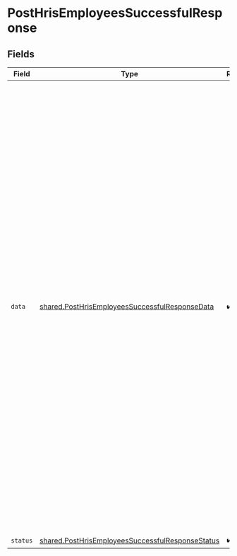 # PostHrisEmployeesSuccessfulResponse


## Fields

| Field                                                                                                                                                                                                                                                                                                                                                                                                                                                                                                                                                                                                                                                                                                                                                                                                                                                                                                                                                                                                                                                                                                                                                                                                                                                                                                                                                                                                                                                    | Type                                                                                                                                                                                                                                                                                                                                                                                                                                                                                                                                                                                                                                                                                                                                                                                                                                                                                                                                                                                                                                                                                                                                                                                                                                                                                                                                                                                                                                                     | Required                                                                                                                                                                                                                                                                                                                                                                                                                                                                                                                                                                                                                                                                                                                                                                                                                                                                                                                                                                                                                                                                                                                                                                                                                                                                                                                                                                                                                                                 | Description                                                                                                                                                                                                                                                                                                                                                                                                                                                                                                                                                                                                                                                                                                                                                                                                                                                                                                                                                                                                                                                                                                                                                                                                                                                                                                                                                                                                                                              | Example                                                                                                                                                                                                                                                                                                                                                                                                                                                                                                                                                                                                                                                                                                                                                                                                                                                                                                                                                                                                                                                                                                                                                                                                                                                                                                                                                                                                                                                  |
| -------------------------------------------------------------------------------------------------------------------------------------------------------------------------------------------------------------------------------------------------------------------------------------------------------------------------------------------------------------------------------------------------------------------------------------------------------------------------------------------------------------------------------------------------------------------------------------------------------------------------------------------------------------------------------------------------------------------------------------------------------------------------------------------------------------------------------------------------------------------------------------------------------------------------------------------------------------------------------------------------------------------------------------------------------------------------------------------------------------------------------------------------------------------------------------------------------------------------------------------------------------------------------------------------------------------------------------------------------------------------------------------------------------------------------------------------------- | -------------------------------------------------------------------------------------------------------------------------------------------------------------------------------------------------------------------------------------------------------------------------------------------------------------------------------------------------------------------------------------------------------------------------------------------------------------------------------------------------------------------------------------------------------------------------------------------------------------------------------------------------------------------------------------------------------------------------------------------------------------------------------------------------------------------------------------------------------------------------------------------------------------------------------------------------------------------------------------------------------------------------------------------------------------------------------------------------------------------------------------------------------------------------------------------------------------------------------------------------------------------------------------------------------------------------------------------------------------------------------------------------------------------------------------------------------- | -------------------------------------------------------------------------------------------------------------------------------------------------------------------------------------------------------------------------------------------------------------------------------------------------------------------------------------------------------------------------------------------------------------------------------------------------------------------------------------------------------------------------------------------------------------------------------------------------------------------------------------------------------------------------------------------------------------------------------------------------------------------------------------------------------------------------------------------------------------------------------------------------------------------------------------------------------------------------------------------------------------------------------------------------------------------------------------------------------------------------------------------------------------------------------------------------------------------------------------------------------------------------------------------------------------------------------------------------------------------------------------------------------------------------------------------------------- | -------------------------------------------------------------------------------------------------------------------------------------------------------------------------------------------------------------------------------------------------------------------------------------------------------------------------------------------------------------------------------------------------------------------------------------------------------------------------------------------------------------------------------------------------------------------------------------------------------------------------------------------------------------------------------------------------------------------------------------------------------------------------------------------------------------------------------------------------------------------------------------------------------------------------------------------------------------------------------------------------------------------------------------------------------------------------------------------------------------------------------------------------------------------------------------------------------------------------------------------------------------------------------------------------------------------------------------------------------------------------------------------------------------------------------------------------------- | -------------------------------------------------------------------------------------------------------------------------------------------------------------------------------------------------------------------------------------------------------------------------------------------------------------------------------------------------------------------------------------------------------------------------------------------------------------------------------------------------------------------------------------------------------------------------------------------------------------------------------------------------------------------------------------------------------------------------------------------------------------------------------------------------------------------------------------------------------------------------------------------------------------------------------------------------------------------------------------------------------------------------------------------------------------------------------------------------------------------------------------------------------------------------------------------------------------------------------------------------------------------------------------------------------------------------------------------------------------------------------------------------------------------------------------------------------- |
| `data`                                                                                                                                                                                                                                                                                                                                                                                                                                                                                                                                                                                                                                                                                                                                                                                                                                                                                                                                                                                                                                                                                                                                                                                                                                                                                                                                                                                                                                                   | [shared.PostHrisEmployeesSuccessfulResponseData](../../models/shared/posthrisemployeessuccessfulresponsedata.md)                                                                                                                                                                                                                                                                                                                                                                                                                                                                                                                                                                                                                                                                                                                                                                                                                                                                                                                                                                                                                                                                                                                                                                                                                                                                                                                                         | :heavy_check_mark:                                                                                                                                                                                                                                                                                                                                                                                                                                                                                                                                                                                                                                                                                                                                                                                                                                                                                                                                                                                                                                                                                                                                                                                                                                                                                                                                                                                                                                       | N/A                                                                                                                                                                                                                                                                                                                                                                                                                                                                                                                                                                                                                                                                                                                                                                                                                                                                                                                                                                                                                                                                                                                                                                                                                                                                                                                                                                                                                                                      | {<br/>"id": "26vafvWSRmbhNcxJYqjCzuJg",<br/>"remote_id": "32",<br/>"employee_number": "3243422",<br/>"first_name": "John",<br/>"last_name": "Doe",<br/>"nationality": "French",<br/>"display_full_name": "John Doe",<br/>"job_title": "Integrations Team Lead",<br/>"work_email": "john.doe@acme.com",<br/>"personal_email": "john@doe.me",<br/>"mobile_phone_number": "801-555-4687",<br/>"ssn": "555-32-6395",<br/>"tax_id": "12 345 678 901",<br/>"gender": "MALE",<br/>"ethnicity": "BLACK_AFRICAN_AMERICAN",<br/>"marital_status": "MARRIED",<br/>"employment_status": "INACTIVE",<br/>"employment_type": "FULL_TIME",<br/>"avatar": "https://resources.bamboohr.com/images/photo_person_150x150.png",<br/>"work_location_id": "7E2gyuv6TmvtByzBxW9Sxt53",<br/>"legal_entity_id": "xB32bied320csBSsl3XWdlw33",<br/>"manager_id": "9pf2pxBB8VX8EQMC9aipW2Bo",<br/>"home_address": {<br/>"city": "Berlin",<br/>"country": "DE",<br/>"raw": "Sonnenallee 63\n12045 Berlin\nGermany",<br/>"state": "Berlin",<br/>"street_1": "Sonnenallee 63",<br/>"street_2": null,<br/>"zip_code": "12045"<br/>},<br/>"bank_accounts": [<br/>{<br/>"account_number": "1234567890",<br/>"bank_name": "Commerzbank",<br/>"bic": "COBADEFFXXX",<br/>"holder_name": "John Doe",<br/>"iban": "DE12345678901234567890"<br/>}<br/>],<br/>"date_of_birth": "1986-01-01T00:00:00.000Z",<br/>"start_date": "2020-04-07T00:00:00.000Z",<br/>"termination_date": "2022-05-20T00:00:00.000Z",<br/>"remote_created_at": "2020-04-07T12:32:01.000Z",<br/>"changed_at": "2022-08-07T14:01:29.196Z",<br/>"remote_deleted_at": null,<br/>"custom_fields": {},<br/>"remote_data": null<br/>} |
| `status`                                                                                                                                                                                                                                                                                                                                                                                                                                                                                                                                                                                                                                                                                                                                                                                                                                                                                                                                                                                                                                                                                                                                                                                                                                                                                                                                                                                                                                                 | [shared.PostHrisEmployeesSuccessfulResponseStatus](../../models/shared/posthrisemployeessuccessfulresponsestatus.md)                                                                                                                                                                                                                                                                                                                                                                                                                                                                                                                                                                                                                                                                                                                                                                                                                                                                                                                                                                                                                                                                                                                                                                                                                                                                                                                                     | :heavy_check_mark:                                                                                                                                                                                                                                                                                                                                                                                                                                                                                                                                                                                                                                                                                                                                                                                                                                                                                                                                                                                                                                                                                                                                                                                                                                                                                                                                                                                                                                       | N/A                                                                                                                                                                                                                                                                                                                                                                                                                                                                                                                                                                                                                                                                                                                                                                                                                                                                                                                                                                                                                                                                                                                                                                                                                                                                                                                                                                                                                                                      |                                                                                                                                                                                                                                                                                                                                                                                                                                                                                                                                                                                                                                                                                                                                                                                                                                                                                                                                                                                                                                                                                                                                                                                                                                                                                                                                                                                                                                                          |